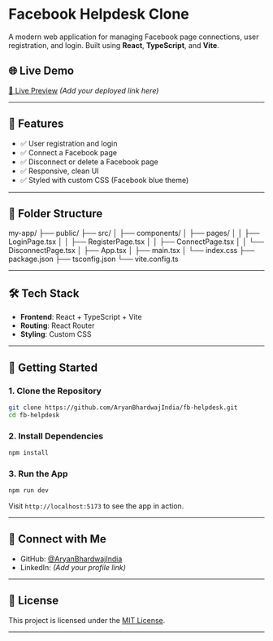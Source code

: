 # Facebook Helpdesk Clone

A modern web application for managing Facebook page connections, user registration, and login. Built using **React**, **TypeScript**, and **Vite**.

## 🌐 Live Demo

[🔗 Live Preview](#) *(Add your deployed link here)*

---

## 🚀 Features

- ✅ User registration and login
- ✅ Connect a Facebook page
- ✅ Disconnect or delete a Facebook page
- ✅ Responsive, clean UI
- ✅ Styled with custom CSS (Facebook blue theme)

---

## 📁 Folder Structure


my-app/
├── public/
├── src/
│   ├── components/
│   ├── pages/
│   │   ├── LoginPage.tsx
│   │   ├── RegisterPage.tsx
│   │   ├── ConnectPage.tsx
│   │   └── DisconnectPage.tsx
│   ├── App.tsx
│   ├── main.tsx
│   └── index.css
├── package.json
├── tsconfig.json
└── vite.config.ts


---

## 🛠️ Tech Stack

- **Frontend**: React + TypeScript + Vite
- **Routing**: React Router
- **Styling**: Custom CSS

---

## 🧪 Getting Started

### 1. Clone the Repository

```bash
git clone https://github.com/AryanBhardwajIndia/fb-helpdesk.git
cd fb-helpdesk
````

### 2. Install Dependencies

```bash
npm install
```

### 3. Run the App

```bash
npm run dev
```

Visit `http://localhost:5173` to see the app in action.

---

## 🔗 Connect with Me

* GitHub: [@AryanBhardwajIndia](https://github.com/AryanBhardwajIndia)
* LinkedIn: *(Add your profile link)*

---

## 📄 License

This project is licensed under the [MIT License](LICENSE).

---
